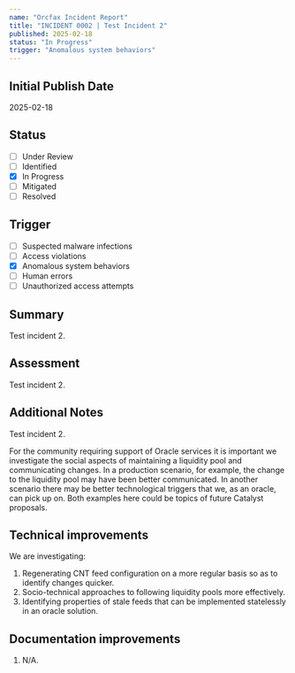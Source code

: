 ```yaml
---
name: "Orcfax Incident Report"
title: "INCIDENT 0002 | Test Incident 2"
published: 2025-02-18
status: "In Progress"
trigger: "Anomalous system behaviors"
---
```


## Initial Publish Date

2025-02-18

## Status

-   [ ] Under Review
-   [ ] Identified
-   [x] In Progress
-   [ ] Mitigated
-   [ ] Resolved

## Trigger

-   [ ] Suspected malware infections
-   [ ] Access violations
-   [x] Anomalous system behaviors
-   [ ] Human errors
-   [ ] Unauthorized access attempts

## Summary

Test incident 2.

## Assessment

Test incident 2.

## Additional Notes

Test incident 2.

For the community requiring support of Oracle services it is important we
investigate the social aspects of maintaining a liquidity pool and
communicating changes. In a production scenario, for example, the change to the
liquidity pool may have been better communicated. In another scenario there
may be better technological triggers that we, as an oracle, can pick up on.
Both examples here could be topics of future Catalyst proposals.

## Technical improvements

We are investigating:

1. Regenerating CNT feed configuration on a more regular basis so as to identify
   changes quicker.
1. Socio-technical approaches to following liquidity pools more effectively.
1. Identifying properties of stale feeds that can be implemented statelessly
   in an oracle solution.

## Documentation improvements

1. N/A.
